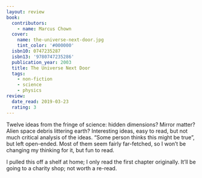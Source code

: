 ```yaml
---
layout: review
book:
  contributors:
    - name: Marcus Chown
  cover:
    name: the-universe-next-door.jpg
    tint_color: '#000000'
  isbn10: 0747235287
  isbn13: '9780747235286'
  publication_year: 2003
  title: The Universe Next Door
  tags:
    - non-fiction
    - science
    - physics
review:
  date_read: 2019-03-23
  rating: 3
---
```


Twelve ideas from the fringe of science: hidden dimensions? Mirror matter? Alien space debris littering earth? Interesting ideas, easy to read, but not much critical analysis of the ideas. “Some person thinks this might be true”, but left open-ended. Most of them seem fairly far-fetched, so I won’t be changing my thinking for it, but fun to read.

I pulled this off a shelf at home; I only read the first chapter originally. It’ll be going to a charity shop; not worth a re-read.
